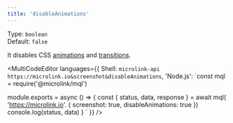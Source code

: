 ```yaml
---
title: 'disableAnimations'
--- 
```


Type: `boolean`<br/>
Default: `false`

It disables CSS [animations](https://developer.mozilla.org/en-US/docs/Web/CSS/animation) and [transitions](https://developer.mozilla.org/en-US/docs/Web/CSS/transition).

<MultiCodeEditor languages={{
  Shell: `microlink-api https://microlink.io&screenshot&disableAnimations`,
  'Node.js': `const mql = require('@microlink/mql')
 
module.exports = async () => {
  const { status, data, response } = await mql(
    'https://microlink.io'. { 
      screenshot: true,
      disableAnimations: true
  })
  console.log(status, data)
}
  `
  }} 
/>
